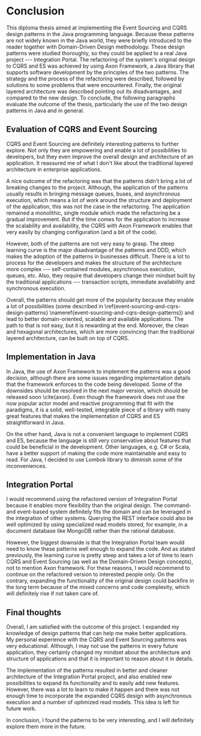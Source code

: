 # Conclusion

This diploma thesis aimed at implementing the Event Sourcing and CQRS design patterns in the Java programming language. Because these patterns are not widely known in the Java world, they were briefly introduced to the reader together with Domain-Driven Design methodology. These design patterns were studied thoroughly, so they could be applied to a real Java project --- Integration Portal. The refactoring of the system's original design to CQRS and ES was achieved by using Axon Framework, a Java library that supports software development by the principles of the two patterns. The strategy and the process of the refactoring were described, followed by solutions to some problems that were encountered. Finally, the original layered architecture was described pointing out its disadvantages, and compared to the new design. To conclude, the following paragraphs evaluate the outcome of the thesis, particularly the use of the two design patterns in Java and in general.

## Evaluation of CQRS and Event Sourcing

CQRS and Event Sourcing are definitely interesting patterns to further explore. Not only they are empowering and enable a lot of possibilities to developers, but they even improve the overall design and architecture of an application. It reassured me of what I don't like about the traditional layered architecture in enterprise applications.

A nice outcome of the refactoring was that the patterns didn't bring a lot of breaking changes to the project. Although, the application of the patterns usually results in bringing message queues, buses, and asynchronous execution, which means a lot of work around the structure and deployment of the application, this was not the case in the refactoring. The application remained a monolithic, single module which made the refactoring be a gradual improvement. But if the time comes for the application to increase the scalability and availability, the CQRS with Axon Framework enables that very easily by changing configuration (and a bit of the code).

However, both of the patterns are not very easy to grasp. The steep learning curve is the major disadvantage of the patterns and DDD, which makes the adoption of the patterns in businesses difficult. There is a lot to process for the developers and makes the structure of the architecture more complex --- self-contained modules, asynchronous execution, queues, etc. Also, they require that developers change their mindset built by the traditional applications --- transaction scripts, immediate availability and synchronous execution.

Overall, the patterns should get more of the popularity because they enable a lot of possibilities (some described in \ref{event-sourcing-and-cqrs-design-patterns} \nameref{event-sourcing-and-cqrs-design-patterns}) and lead to better domain-oriented, scalable and available applications. The path to that is not easy, but it is rewarding at the end. Moreover, the clean and hexagonal architectures, which are more convincing than the traditional layered architecture, can be built on top of CQRS.

## Implementation in Java

In Java, the use of Axon Framework to implement the patterns was a good decision, although there are some issues regarding implementation details that the framework enforces to the code being developed. Some of the downsides should be resolved in the next major version, which should be released soon \cite{axon}. Even though the framework does not use the now popular actor model and reactive programming that fit with the paradigms, it is a solid, well-tested, integrable piece of a library with many great features that makes the implementation of CQRS and ES straightforward in Java.

On the other hand, Java is not a convenient language to implement CQRS and ES, because the language is still very conservative about features that could be beneficial in the development. Other languages, e.g. C# or Scala, have a better support of making the code more maintainable and easy to read. For Java, I decided to use Lombok library to diminish some of the inconveniences.

## Integration Portal

I would recommend using the refactored version of Integration Portal because it enables more flexibility than the original design. The command- and event-based system definitely fits the domain and can be leveraged in the integration of other systems. Querying the REST interface could also be well optimized by using specialized read models stored, for example, in a document database like MongoDB rather than the rational database.

However, the biggest downside is that the Integration Portal team would need to know these patterns well enough to expand the code. And as stated previously, the learning curve is pretty steep and takes a lot of time to learn CQRS and Event Sourcing (as well as the Domain-Driven Design concepts), not to mention Axon framework. For these reasons, I would recommend to continue on the refactored version to interested people only. On the contrary, expanding the functionality of the original design could backfire in the long term because of the mixed concerns and code complexity, which will definitely rise if not taken care of.

## Final thoughts

Overall, I am satisfied with the outcome of this project. I expanded my knowledge of design patterns that can help me make better applications. My personal experience with the CQRS and Event Sourcing patterns was very educational. Although, I may not use the patterns in every future application, they certainly changed my mindset about the architecture and structure of applications and that it is important to reason about it in details.

The implementation of the patterns resulted in better and cleaner architecture of the Integration Portal project, and also enabled new possibilities to expand its functionality and to easily add new features. However, there was a lot to learn to make it happen and there was not enough time to incorporate the expanded CQRS design with asynchronous execution and a number of optimized read models. This idea is left for future work. 

In conclusion, I found the patterns to be very interesting, and I will definitely explore them more in the future.